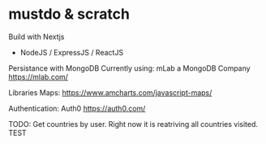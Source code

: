 # mustdo & scratch

Build with Nextjs
 - NodeJS
 / ExpressJS
 / ReactJS


Persistance with MongoDB
Currently using: mLab a MongoDB Company
https://mlab.com/

Libraries
Maps:
https://www.amcharts.com/javascript-maps/

Authentication:
Auth0
https://auth0.com/


TODO:
Get countries by user. Right now it is reatriving all countries visited.
TEST
